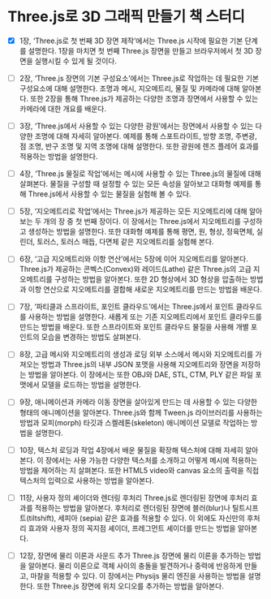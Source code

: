 # Three.js로 3D 그래픽 만들기 책 스터디

- [x] 1장, ‘Three.js로 첫 번째 3D 장면 제작’에서는 Three.js 시작에 필요한 기본 단계를 설명한다. 1장을 마치면 첫 번째 Three.js 장면을 만들고 브라우저에서 첫 3D 장면을 실행시킬 수 있게 될 것이다.

- [ ] 2장, ‘Three.js 장면의 기본 구성요소’에서는 Three.js로 작업하는 데 필요한 기본 구성요소에 대해 설명한다. 조명과 메시, 지오메트리, 물질 및 카메라에 대해 알아본다. 또한 2장을 통해 Three.js가 제공하는 다양한 조명과 장면에서 사용할 수 있는 카메라에 대한 개요를 배운다.

- [ ] 3장, ‘Three.js에서 사용할 수 있는 다양한 광원’에서는 장면에서 사용할 수 있는 다양한 조명에 대해 자세히 알아본다. 예제를 통해 스포트라이트, 방향 조명, 주변광, 점 조명, 반구 조명 및 지역 조명에 대해 설명한다. 또한 광원에 렌즈 플레어 효과를 적용하는 방법을 설명한다.

- [ ] 4장, ‘Three.js 물질로 작업’에서는 메시에 사용할 수 있는 Three.js의 물질에 대해 살펴본다. 물질을 구성할 때 설정할 수 있는 모든 속성을 알아보고 대화형 예제를 통해 Three.js에서 사용할 수 있는 물질을 실험해 볼 수 있다.

- [ ] 5장, ‘지오메트리로 작업’에서는 Three.js가 제공하는 모든 지오메트리에 대해 알아보는 두 개의 장 중 첫 번째 장이다. 이 장에서는 Three.js에서 지오메트리를 구성하고 생성하는 방법을 설명한다. 또한 대화형 예제를 통해 평면, 원, 형상, 정육면체, 실린더, 토러스, 토러스 매듭, 다면체 같은 지오메트리를 실험해 본다.

- [ ] 6장, ‘고급 지오메트리와 이항 연산’에서는 5장에 이어 지오메트리를 알아본다. Three.js가 제공하는 콘벡스(Convex)와 레이드(Lathe) 같은 Three.js의 고급 지오메트리를 구성하는 방법을 알아본다. 또한 2D 형상에서 3D 형상을 압출하는 방법과 이항 연산으로 지오메트리를 결합해 새로운 지오메트리를 만드는 방법을 배운다.

- [ ] 7장, ‘파티클과 스프라이트, 포인트 클라우드’에서는 Three.js에서 포인트 클라우드를 사용하는 방법을 설명한다. 새롭게 또는 기존 지오메트리에서 포인트 클라우드를 만드는 방법을 배운다. 또한 스프라이트와 포인트 클라우드 물질을 사용해 개별 포인트의 모습을 변경하는 방법도 살펴본다.

- [ ] 8장, 고급 메시와 지오메트리의 생성과 로딩 외부 소스에서 메시와 지오메트리를 가져오는 방법과 Three.js의 내부 JSON 포맷을 사용해 지오메트리와 장면을 저장하는 방법을 알아본다. 이 장에서는 또한 OBJ와 DAE, STL, CTM, PLY 같은 파일 포맷에서 모델을 로드하는 방법을 설명한다.

- [ ] 9장, 애니메이션과 카메라 이동 장면을 살아있게 만드는 데 사용할 수 있는 다양한 형태의 애니메이션을 알아본다. Three.js와 함께 Tween.js 라이브러리를 사용하는 방법과 모피(morph) 타깃과 스켈레톤(skeleton) 애니메이션 모델로 작업하는 방법을 설명한다.

- [ ] 10장, 텍스처 로딩과 작업 4장에서 배운 물질을 확장해 텍스처에 대해 자세히 알아본다. 이 장에서는 사용 가능한 다양한 텍스처를 소개하고 어떻게 메시에 적용하는 방법을 제어하는 지 살펴본다. 또한 HTML5 video와 canvas 요소의 출력을 직접 텍스처의 입력으로 사용하는 방법을 알아본다.

- [ ] 11장, 사용자 정의 셰이더와 렌더링 후처리 Three.js로 렌더링된 장면에 후처리 효과를 적용하는 방법을 알아본다. 후처리로 렌더링된 장면에 블러(blur)나 틸트시프트(tiltshift), 세피아 (sepia) 같은 효과를 적용할 수 있다. 이 외에도 자신만의 후처리 효과와 사용자 정의 꼭지점 셰이더, 프레그먼트 셰이더를 만드는 방법을 알아본다.

- [ ] 12장, 장면에 물리 이론과 사운드 추가 Three.js 장면에 물리 이론을 추가하는 방법을 알아본다. 물리 이론으로 객체 사이의 충돌을 발견하거나 중력에 반응하게 만들고, 마찰을 적용할 수 있다. 이 장에서는 Physijs 물리 엔진을 사용하는 방법을 설명한다. 또한 Three.js 장면에 위치 오디오를 추가하는 방법을 알아본다.
